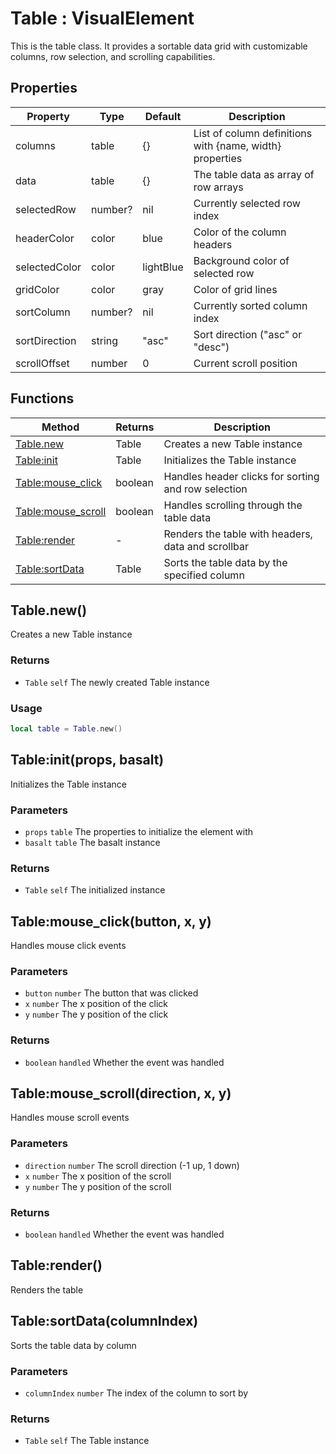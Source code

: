 # Table : VisualElement
This is the table class. It provides a sortable data grid with customizable columns,
row selection, and scrolling capabilities.

## Properties

|Property|Type|Default|Description|
|---|---|---|---|
|columns|table|{}|List of column definitions with {name, width} properties
|data|table|{}|The table data as array of row arrays
|selectedRow|number?|nil|Currently selected row index
|headerColor|color|blue|Color of the column headers
|selectedColor|color|lightBlue|Background color of selected row
|gridColor|color|gray|Color of grid lines
|sortColumn|number?|nil|Currently sorted column index
|sortDirection|string|"asc"|Sort direction ("asc" or "desc")
|scrollOffset|number|0|Current scroll position

## Functions

|Method|Returns|Description|
|---|---|---|
|[Table.new](#Table.new)|Table|Creates a new Table instance
|[Table:init](#Table:init)|Table|Initializes the Table instance
|[Table:mouse_click](#Table:mouse_click)|boolean|Handles header clicks for sorting and row selection
|[Table:mouse_scroll](#Table:mouse_scroll)|boolean|Handles scrolling through the table data
|[Table:render](#Table:render)|-|Renders the table with headers, data and scrollbar
|[Table:sortData](#Table:sortData)|Table|Sorts the table data by the specified column

## Table.new()
Creates a new Table instance

### Returns
* `Table` `self` The newly created Table instance

### Usage
 ```lua
local table = Table.new()
```

## Table:init(props, basalt)
Initializes the Table instance

### Parameters
* `props` `table` The properties to initialize the element with
* `basalt` `table` The basalt instance

### Returns
* `Table` `self` The initialized instance

## Table:mouse_click(button, x, y)
Handles mouse click events

### Parameters
* `button` `number` The button that was clicked
* `x` `number` The x position of the click
* `y` `number` The y position of the click

### Returns
* `boolean` `handled` Whether the event was handled

## Table:mouse_scroll(direction, x, y)
Handles mouse scroll events

### Parameters
* `direction` `number` The scroll direction (-1 up, 1 down)
* `x` `number` The x position of the scroll
* `y` `number` The y position of the scroll

### Returns
* `boolean` `handled` Whether the event was handled

## Table:render()
Renders the table

## Table:sortData(columnIndex)
Sorts the table data by column

### Parameters
* `columnIndex` `number` The index of the column to sort by

### Returns
* `Table` `self` The Table instance


